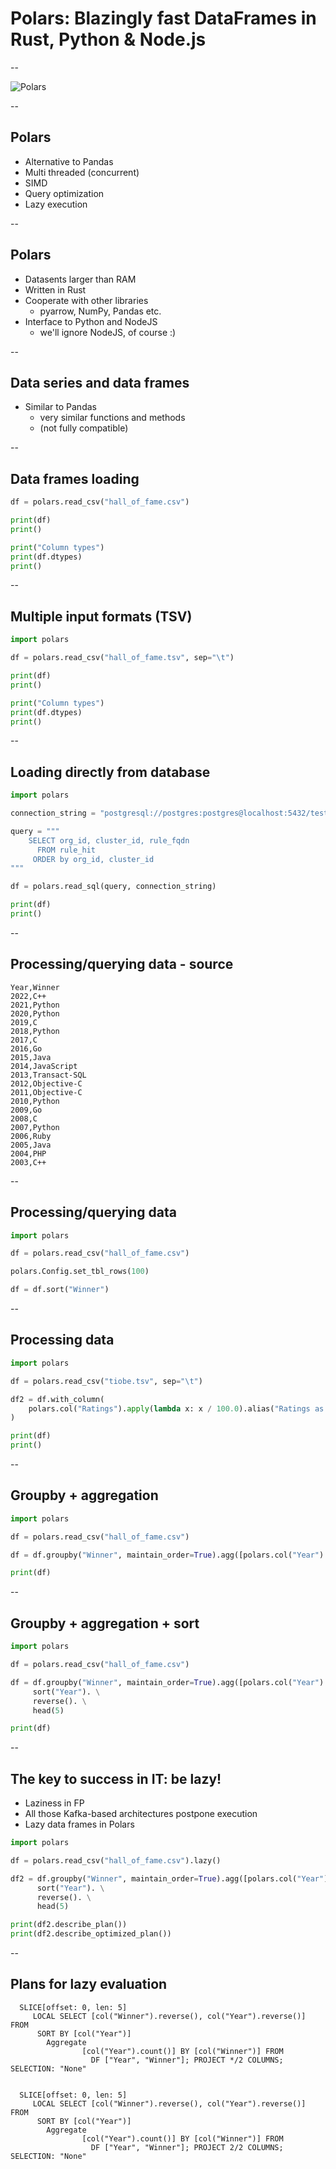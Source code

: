 # Polars: Blazingly fast DataFrames in Rust, Python & Node.js

--

![Polars](images/polars.png)

--

## Polars

* Alternative to Pandas
* Multi threaded (concurrent)
* SIMD
* Query optimization
* Lazy execution

--

## Polars

* Datasents larger than RAM
* Written in Rust
* Cooperate with other libraries
    - pyarrow, NumPy, Pandas etc.
* Interface to Python and NodeJS
    - we'll ignore NodeJS, of course :)

--

## Data series and data frames

* Similar to Pandas
    - very similar functions and methods
    - (not fully compatible)

--

## Data frames loading

```python
df = polars.read_csv("hall_of_fame.csv")

print(df)
print()

print("Column types")
print(df.dtypes)
print()

```

--

## Multiple input formats (TSV)

```python
import polars

df = polars.read_csv("hall_of_fame.tsv", sep="\t")

print(df)
print()

print("Column types")
print(df.dtypes)
print()
```

--

## Loading directly from database

```python
import polars

connection_string = "postgresql://postgres:postgres@localhost:5432/testdb"

query = """
    SELECT org_id, cluster_id, rule_fqdn
      FROM rule_hit
     ORDER by org_id, cluster_id
"""

df = polars.read_sql(query, connection_string)

print(df)
print()
```

--

## Processing/querying data - source

```
Year,Winner
2022,C++
2021,Python
2020,Python
2019,C
2018,Python
2017,C
2016,Go
2015,Java
2014,JavaScript
2013,Transact-SQL
2012,Objective-C
2011,Objective-C
2010,Python
2009,Go
2008,C
2007,Python
2006,Ruby
2005,Java
2004,PHP
2003,C++
```

--

## Processing/querying data

```python
import polars

df = polars.read_csv("hall_of_fame.csv")

polars.Config.set_tbl_rows(100)

df = df.sort("Winner")
```

--

## Processing data

```python
import polars

df = polars.read_csv("tiobe.tsv", sep="\t")

df2 = df.with_column(
    polars.col("Ratings").apply(lambda x: x / 100.0).alias("Ratings as ratio")
)

print(df)
print()
```

--

## Groupby + aggregation

```python
import polars

df = polars.read_csv("hall_of_fame.csv")

df = df.groupby("Winner", maintain_order=True).agg([polars.col("Year").sort()])

print(df)
```

--

## Groupby + aggregation + sort

```python
import polars

df = polars.read_csv("hall_of_fame.csv")

df = df.groupby("Winner", maintain_order=True).agg([polars.col("Year").len()]). \
     sort("Year"). \
     reverse(). \
     head(5)

print(df)
```

--

## The key to success in IT: be lazy!

* Laziness in FP
* All those Kafka-based architectures postpone execution
* Lazy data frames in Polars

```python
import polars

df = polars.read_csv("hall_of_fame.csv").lazy()

df2 = df.groupby("Winner", maintain_order=True).agg([polars.col("Year").len()]). \
      sort("Year"). \
      reverse(). \
      head(5)

print(df2.describe_plan())
print(df2.describe_optimized_plan())
```

--

## Plans for lazy evaluation

```
  SLICE[offset: 0, len: 5]
     LOCAL SELECT [col("Winner").reverse(), col("Year").reverse()] FROM
      SORT BY [col("Year")]
        Aggregate
                [col("Year").count()] BY [col("Winner")] FROM
                  DF ["Year", "Winner"]; PROJECT */2 COLUMNS; SELECTION: "None"


  SLICE[offset: 0, len: 5]
     LOCAL SELECT [col("Winner").reverse(), col("Year").reverse()] FROM
      SORT BY [col("Year")]
        Aggregate
                [col("Year").count()] BY [col("Winner")] FROM
                  DF ["Year", "Winner"]; PROJECT 2/2 COLUMNS; SELECTION: "None"
```
